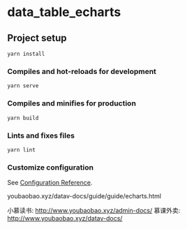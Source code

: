 # data_table_echarts

## Project setup
```
yarn install
```

### Compiles and hot-reloads for development
```
yarn serve
```

### Compiles and minifies for production
```
yarn build
```

### Lints and fixes files
```
yarn lint
```

### Customize configuration
See [Configuration Reference](https://cli.vuejs.org/config/).


youbaobao.xyz/datav-docs/guide/guide/echarts.html

小慕读书: http://www.youbaobao.xyz/admin-docs/
慕课外卖:  http://www.youbaobao.xyz/datav-docs/